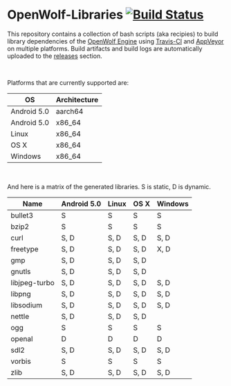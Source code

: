 OpenWolf-Libraries [![Build Status](https://travis-ci.com/GrangerHub/OpenWolf-Libraries.svg?branch=master)](https://travis-ci.com/GrangerHub/OpenWolf-Libraries)
==================

This repository contains a collection of bash scripts (aka recipies) to build library dependencies of the [OpenWolf Engine](https://github.com/TheDushan/OpenWolf-Engine) using [Travis-CI](https://travis-ci.com) and [AppVeyor](https://www.appveyor.com/) on multiple platforms.  Build artifacts and build logs are automatically uploaded to the [releases](https://github.com/GrangerHub/OpenWolf-Libraries/releases) section.

<br>

Platforms that are currently supported are:

| OS          | Architecture |
| ----------- | ------------ |
| Android 5.0 | aarch64      |
| Android 5.0 | x86_64       | 
| Linux       | x86_64       |
| OS X        | x86_64       |
| Windows     | x86_64       |

<br>

And here is a matrix of the generated libraries.  S is static, D is dynamic.

| Name          | Android 5.0 | Linux | OS X | Windows |
| ------------- | ----------- | ----- | ---- | ------- |
| bullet3       | S           | S     | S    | S       |
| bzip2         | S           | S     | S    | S       |
| curl          | S, D        | S, D  | S, D | S, D    |
| freetype      | S, D        | S, D  | S, D | X, D    |
| gmp           | S, D        | S, D  | S, D |         |
| gnutls        | S, D        | S, D  | S, D |         |
| libjpeg-turbo | S, D        | S, D  | S, D | S, D    |
| libpng        | S, D        | S, D  | S, D | S, D    |
| libsodium     | S, D        | S, D  | S, D | S, D    |
| nettle        | S, D        | S, D  | S, D |         |
| ogg           | S           | S     | S    | S       |
| openal        | D           | D     | D    | D       |
| sdl2          | S, D        | S, D  | S, D | S, D    |
| vorbis        | S           | S     | S    | S       |
| zlib          | S, D        | S, D  | S, D | S, D    |
